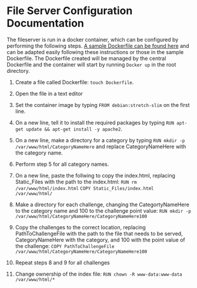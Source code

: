 # File Server Configuration Documentation

The fileserver is run in a docker container, which can be configured by performing the following steps. [A sample Dockerfile can be found here]() and can be adapted easily following these instructions or those in the sample Dockerfile. The Dockerfile created will be managed by the central Dockerfile and the container will start by running ```Docker up``` in the root directory.

1. Create a file called Dockerfile: ```touch Dockerfile```.

2. Open the file in a text editor

3. Set the container image by typing ```FROM debian:stretch-slim``` on the first line.

4. On a new line, tell it to install the required packages by typing ```RUN apt-get update && apt-get install -y apache2```.

5. On a new line, make a directory for a category by typing ```RUN mkdir -p /var/www/html/CategoryNameHere``` and replace CategoryNameHere with the category name.

6. Perform step 5 for all category names.

7. On a new line, paste the follwing to copy the index.html, replacing Static_Files with the path to the index.html:
```RUN rm /var/www/html/index.html```
```COPY Static_Files/index.html /var/www/html/```

8. Make a directory for each challenge, changing the CategortyNameHere to the category name and 100 to the challenge point value:
```RUN mkdir -p /var/www/html/CategoryNameHere/CategoryNameHere100```


9. Copy the challenges to the correct location, replacing PathToChallengeFile with the path to the file that needs to be served, CategoryNameHere with the category, and 100 with the point value of the challenge:
```COPY PathToChallengeFile /var/www/html/CategoryNameHere/CategoryNameHere100```

10. Repeat steps 8 and 9 for all challenges

11. Change ownership of the index file: ```RUN chown -R www-data:www-data /var/www/html/*```